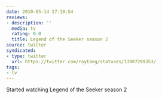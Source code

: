 ```yaml
---
date: 2010-05-14 17:18:54
reviews:
- description: ''
  media: tv
  rating: 0.0
  title: Legend of the Seeker season 2
source: twitter
syndicated:
- type: twitter
  url: https://twitter.com/roytang/statuses/13987299353/
tags:
- tv
---
```


Started watching Legend of the Seeker season 2